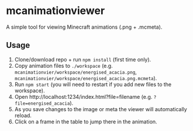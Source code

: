# mcanimationviewer

A simple tool for viewing Minecraft animations (.png + .mcmeta).

## Usage

1. Clone/download repo + run `npm install` (first time only).
2. Copy animation files to `./workspace` (e.g. `mcanimationvier/workspace/energised_acacia.png`, `mcanimationvier/workspace/energised_acacia.png.mcmeta`).
3. Run `npm start` (you will need to restart if you add new files to the workspace).
4. Open http://localhost:1234/index.html?file=filename (e.g. `?file=energised_acacia`).
5. As you save changes to the image or meta the viewer will automatically reload.
6. Click on a frame in the table to jump there in the animation.
